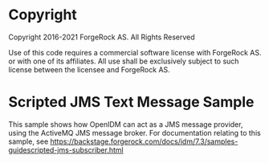 Copyright
=============
Copyright 2016-2021 ForgeRock AS. All Rights Reserved

Use of this code requires a commercial software license with ForgeRock AS.
or with one of its affiliates. All use shall be exclusively subject
to such license between the licensee and ForgeRock AS.

Scripted JMS Text Message Sample
================================

This sample shows how OpenIDM can act as a JMS message provider, using the ActiveMQ JMS message broker.
For documentation relating to this sample, see
https://backstage.forgerock.com/docs/idm/7.3/samples-guidescripted-jms-subscriber.html
